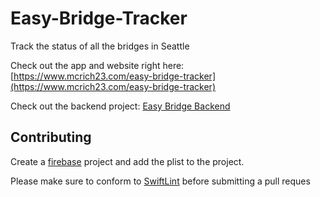 # Easy-Bridge-Tracker
Track the status of all the bridges in Seattle

Check out the app and website right here: [https://www.mcrich23.com/easy-bridge-tracker](https://www.mcrich23.com/easy-bridge-tracker)

Check out the backend project: [Easy Bridge Backend](https://github.com/Mcrich-LLC/Easy-Bridge-Backend)

## Contributing

Create a [firebase](https://firebase.google.com) project and add the plist to the project.

Please make sure to conform to [SwiftLint](https://github.com/realm/SwiftLint) before submitting a pull reques
